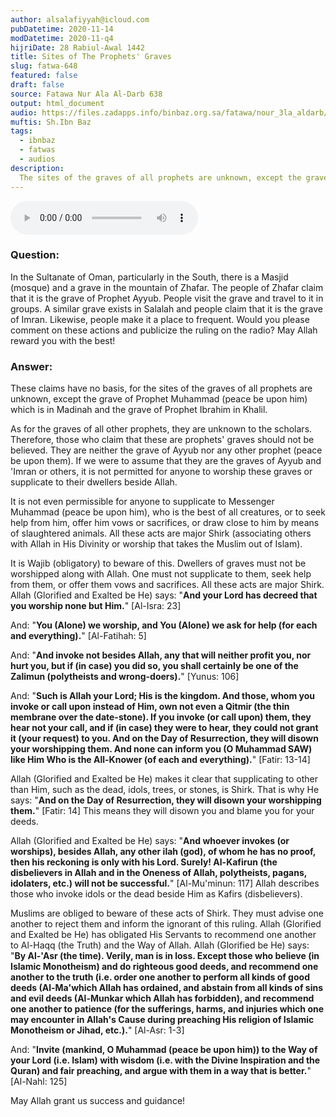 ```yaml
---
author: alsalafiyyah@icloud.com
pubDatetime: 2020-11-14
modDatetime: 2020-11-q4
hijriDate: 28 Rabiul-Awal 1442
title: Sites of The Prophets' Graves
slug: fatwa-648
featured: false
draft: false
source: Fatawa Nur Ala Al-Darb 638
output: html_document
audio: https://files.zadapps.info/binbaz.org.sa/fatawa/nour_3la_aldarb/nour_638/nour_63813.mp3
muftis: Sh.Ibn Baz
tags:
  - ibnbaz
  - fatwas
  - audios
description:
  The sites of the graves of all prophets are unknown, except the grave of Prophet Muhammad (peace be upon him) which is in Madinah and the grave of Prophet Ibrahim in Khalil.
---
```


<audio controls>
 <source src="https://files.zadapps.info/binbaz.org.sa/fatawa/nour_3la_aldarb/nour_638/nour_63813.mp3" type="audio/mpeg"/><p>Your browser does not support the audio element.</p>
</audio>

### Question: 
In the Sultanate of Oman, particularly in the South, there is a Masjid (mosque) and a grave in the mountain of Zhafar. The people of Zhafar claim that it is the grave of Prophet Ayyub. People visit the grave and travel to it in groups. A similar grave exists in Salalah and people claim that it is the grave of Imran. Likewise, people make it a place to frequent. Would you please comment on these actions and publicize the ruling on the radio? May Allah reward you with the best! 

### Answer: 
These claims have no basis, for the sites of the graves of all prophets are unknown, except the grave of Prophet Muhammad (peace be upon him) which is in Madinah and the grave of Prophet Ibrahim in Khalil. 

As for the graves of all other prophets, they are unknown to the scholars. Therefore, those who claim that these are prophets' graves should not be believed. They are neither the grave of Ayyub nor any other prophet (peace be upon them). If we were to assume that they are the graves of Ayyub and 'Imran or others, it is not permitted for anyone to worship these graves or supplicate to their dwellers beside Allah. 

It is not even permissible for anyone to supplicate to Messenger Muhammad (peace be upon him), who is the best of all creatures, or to seek help from him, offer him vows or sacrifices, or draw close to him by means of slaughtered animals. All these acts are major Shirk (associating others with Allah in His Divinity or worship that takes the Muslim out of Islam). 

It is Wajib (obligatory) to beware of this. Dwellers of graves must not be worshipped along with Allah. One must not supplicate to them, seek help from them, or offer them vows and sacrifices. All these acts are major Shirk. Allah (Glorified and Exalted be He) says: "**And your Lord has decreed that you worship none but Him.**" [Al-Isra: 23]

And: "**You (Alone) we worship, and You (Alone) we ask for help (for each and everything).**" [Al-Fatihah: 5]

And: "**And invoke not besides Allah, any that will neither profit you, nor hurt you, but if (in case) you did so, you shall certainly be one of the Zalimun (polytheists and wrong-doers).**" [Yunus: 106]

And: "**Such is Allah your Lord; His is the kingdom. And those, whom you invoke or call upon instead of Him, own not even a Qitmir (the thin membrane over the date-stone). If you invoke (or call upon) them, they hear not your call, and if (in case) they were to hear, they could not grant it (your request) to you. And on the Day of Resurrection, they will disown your worshipping them. And none can inform you (O Muhammad SAW) like Him Who is the All-Knower (of each and everything).**" [Fatir: 13-14]

Allah (Glorified and Exalted be He) makes it clear that supplicating to other than Him, such as the dead, idols, trees, or stones, is Shirk. That is why He says: "**And on the Day of Resurrection, they will disown your worshipping them.**" [Fatir: 14] This means they will disown you and blame you for your deeds. 

Allah (Glorified and Exalted be He) says: "**And whoever invokes (or worships), besides Allah, any other ilah (god), of whom he has no proof, then his reckoning is only with his Lord. Surely! Al-Kafirun (the disbelievers in Allah and in the Oneness of Allah, polytheists, pagans, idolaters, etc.) will not be successful.**" [Al-Mu'minun: 117] Allah describes those who invoke idols or the dead beside Him as Kafirs (disbelievers).

Muslims are obliged to beware of these acts of Shirk. They must advise one another to reject them and inform the ignorant of this ruling. Allah (Glorified and Exalted be He) has obligated His Servants to recommend one another to Al-Haqq (the Truth) and the Way of Allah. Allah (Glorified be He) says: "**By Al-'Asr (the time). Verily, man is in loss. Except those who believe (in Islamic Monotheism) and do righteous good deeds, and recommend one another to the truth (i.e. order one another to perform all kinds of good deeds (Al-Ma'which Allah has ordained, and abstain from all kinds of sins and evil deeds (Al-Munkar which Allah has forbidden), and recommend one another to patience (for the sufferings, harms, and injuries which one may encounter in Allah's Cause during preaching His religion of Islamic Monotheism or Jihad, etc.).**" [Al-Asr: 1-3]

And: "**Invite (mankind, O Muhammad (peace be upon him)) to the Way of your Lord (i.e. Islam) with wisdom (i.e. with the Divine Inspiration and the Quran) and fair preaching, and argue with them in a way that is better.**" [Al-Nahl: 125]

May Allah grant us success and guidance! 
